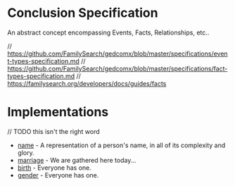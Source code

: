 # Conclusion Specification
An abstract concept encompassing Events, Facts, Relationships, etc..

// https://github.com/FamilySearch/gedcomx/blob/master/specifications/event-types-specification.md
// https://github.com/FamilySearch/gedcomx/blob/master/specifications/fact-types-specification.md
// https://familysearch.org/developers/docs/guides/facts

# Implementations
// TODO this isn't the right word

* [name](name.md) - A representation of a person's name, in all of its complexity and glory.
* [marriage](marriage.md) - We are gathered here today...
* [birth](birth.md) - Everyone has one.
* [gender](gender.md) - Everyone has one.